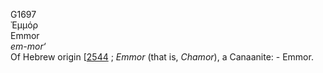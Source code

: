 <body>
  <p>G1697<br>  Ἐμμόρ  <br> Emmor  <br><i>em-mor‘ </i><br>Of Hebrew origin [<a href="h2544.htm">2544</a> ; <i>Emmor</i> (that is, <i>Chamor</i>), a Canaanite: - Emmor.<br></p>
 </body>